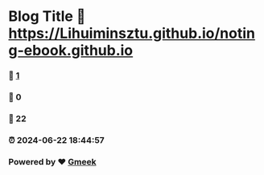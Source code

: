 # Blog Title :link: https://Lihuiminsztu.github.io/noting-ebook.github.io 
### :page_facing_up: [1](https://Lihuiminsztu.github.io/noting-ebook.github.io/tag.html) 
### :speech_balloon: 0 
### :hibiscus: 22 
### :alarm_clock: 2024-06-22 18:44:57 
### Powered by :heart: [Gmeek](https://github.com/Meekdai/Gmeek)
